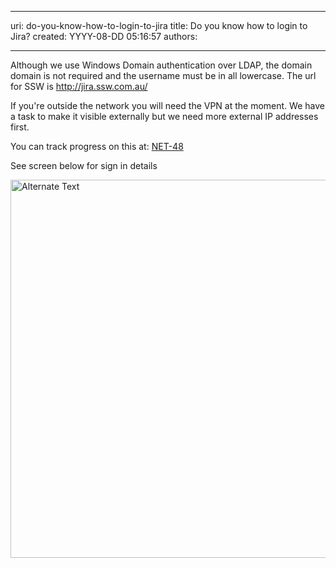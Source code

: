 

---
uri: do-you-know-how-to-login-to-jira
title: Do you know how to login to Jira?
created: YYYY-08-DD 05:16:57
authors:

---




<span class='intro'> Although we use Windows Domain authentication over LDAP, the domain domain is not required and the username must be in all lowercase. The url for SSW is <a shape="rect" href="/Pages/HowdoIsignintoJira.aspx">http&#58;//jira.ssw.com.au/</a> 
​​ </span>


  <p>If you're outside the network you will need the VPN at the moment. We have a task to make it visible externally but we need more external IP addresses first. </p>
<p>You can track progress on this at&#58; <a shape="rect" href="/Pages/HowdoIsignintoJira.aspx" target="_blank">NET-48</a></p>
<p>See screen below for sign in details</p>
<p><img width="621" height="605" alt="Alternate Text" src="/PublishingImages/SignIn.png" border="0" style="border-bottom-width&#58;0px;border-bottom-style&#58;solid;border-bottom-color&#58;initial;border-left-width&#58;0px;border-left-style&#58;solid;border-left-color&#58;initial;border-top-width&#58;0px;border-top-style&#58;solid;border-top-color&#58;initial;border-right-width&#58;0px;border-right-style&#58;solid;border-right-color&#58;initial;" />&#160;</p>



